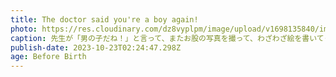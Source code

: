 ```yaml
---
title: The doctor said you're a boy again!
photo: https://res.cloudinary.com/dz8vyplpm/image/upload/v1698135840/img_7710_vj9prr.jpg
caption: 先生が「男の子だね！」と言って、またお股の写真を撮って、わざわざ絵を書いてくれた笑。パパはすごく嬉しいみたいだよ！
publish-date: 2023-10-23T02:24:47.298Z
age: Before Birth
---
```

